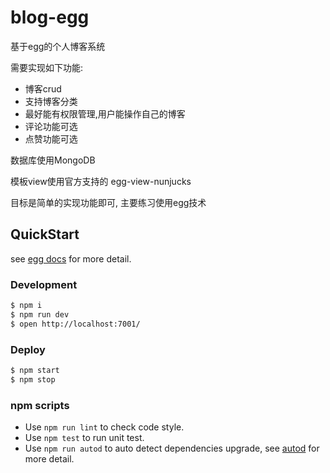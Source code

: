 # blog-egg

基于egg的个人博客系统

需要实现如下功能:
- 博客crud
- 支持博客分类
- 最好能有权限管理,用户能操作自己的博客
- 评论功能可选
- 点赞功能可选

数据库使用MongoDB

模板view使用官方支持的 egg-view-nunjucks

目标是简单的实现功能即可, 主要练习使用egg技术
## QuickStart

<!-- add docs here for user -->

see [egg docs][egg] for more detail.

### Development

```bash
$ npm i
$ npm run dev
$ open http://localhost:7001/
```

### Deploy

```bash
$ npm start
$ npm stop
```

### npm scripts

- Use `npm run lint` to check code style.
- Use `npm test` to run unit test.
- Use `npm run autod` to auto detect dependencies upgrade, see [autod](https://www.npmjs.com/package/autod) for more detail.


[egg]: https://eggjs.org